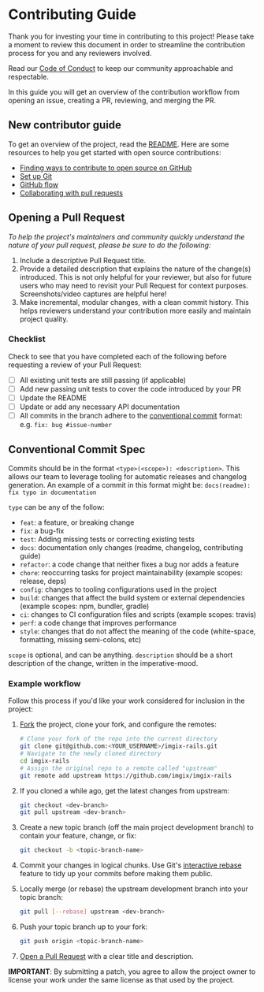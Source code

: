 # Contributing Guide

Thank you for investing your time in contributing to this project! Please take a moment to review this document in order to streamline the contribution process for you and any reviewers involved.

Read our [Code of Conduct](./CODE_OF_CONDUCT.md) to keep our community approachable and respectable.

In this guide you will get an overview of the contribution workflow from opening an issue, creating a PR, reviewing, and merging the PR.

## New contributor guide

To get an overview of the project, read the [README](README.md). Here are some resources to help you get started with open source contributions:

- [Finding ways to contribute to open source on GitHub](https://docs.github.com/en/get-started/exploring-projects-on-github/finding-ways-to-contribute-to-open-source-on-github)
- [Set up Git](https://docs.github.com/en/get-started/quickstart/set-up-git)
- [GitHub flow](https://docs.github.com/en/get-started/quickstart/github-flow)
- [Collaborating with pull requests](https://docs.github.com/en/github/collaborating-with-pull-requests)

## Opening a Pull Request

_To help the project's maintainers and community quickly understand the nature of your pull request, please be sure to do the following:_

1. Include a descriptive Pull Request title.
2. Provide a detailed description that explains the nature of the change(s) introduced. This is not only helpful for your reviewer, but also for future users who may need to revisit your Pull Request for context purposes. Screenshots/video captures are helpful here!
3. Make incremental, modular changes, with a clean commit history. This helps reviewers understand your contribution more easily and maintain project quality.

### Checklist

Check to see that you have completed each of the following before requesting a review of your Pull Request:

- [ ] All existing unit tests are still passing (if applicable)
- [ ] Add new passing unit tests to cover the code introduced by your PR
- [ ] Update the README
- [ ] Update or add any necessary API documentation
- [ ] All commits in the branch adhere to the [conventional commit](#conventional-commit-spec) format: e.g. `fix: bug #issue-number`

## Conventional Commit Spec

Commits should be in the format `<type>(<scope>): <description>`. This allows our team to leverage tooling for automatic releases and changelog generation. An example of a commit in this format might be: `docs(readme): fix typo in documentation`

`type` can be any of the follow:

- `feat`: a feature, or breaking change
- `fix`: a bug-fix
- `test`: Adding missing tests or correcting existing tests
- `docs`: documentation only changes (readme, changelog, contributing guide)
- `refactor`: a code change that neither fixes a bug nor adds a feature
- `chore`: reoccurring tasks for project maintainability (example scopes: release, deps)
- `config`: changes to tooling configurations used in the project
- `build`: changes that affect the build system or external dependencies (example scopes: npm, bundler, gradle)
- `ci`: changes to CI configuration files and scripts (example scopes: travis)
- `perf`: a code change that improves performance
- `style`: changes that do not affect the meaning of the code (white-space, formatting, missing semi-colons, etc)

`scope` is optional, and can be anything.
`description` should be a short description of the change, written in the imperative-mood.

### Example workflow

Follow this process if you'd like your work considered for inclusion in the
project:

1. [Fork](http://help.github.com/fork-a-repo/) the project, clone your fork,
   and configure the remotes:

   ```bash
   # Clone your fork of the repo into the current directory
   git clone git@github.com:<YOUR_USERNAME>/imgix-rails.git
   # Navigate to the newly cloned directory
   cd imgix-rails
   # Assign the original repo to a remote called "upstream"
   git remote add upstream https://github.com/imgix/imgix-rails
   ```

2. If you cloned a while ago, get the latest changes from upstream:

   ```bash
   git checkout <dev-branch>
   git pull upstream <dev-branch>
   ```

3. Create a new topic branch (off the main project development branch) to
   contain your feature, change, or fix:

   ```bash
   git checkout -b <topic-branch-name>
   ```

4. Commit your changes in logical chunks. Use Git's
   [interactive rebase](https://help.github.com/articles/interactive-rebase)
   feature to tidy up your commits before making them public.

5. Locally merge (or rebase) the upstream development branch into your topic branch:

   ```bash
   git pull [--rebase] upstream <dev-branch>
   ```

6. Push your topic branch up to your fork:

   ```bash
   git push origin <topic-branch-name>
   ```

7. [Open a Pull Request](https://help.github.com/articles/using-pull-requests/)
   with a clear title and description.

**IMPORTANT**: By submitting a patch, you agree to allow the project owner to
license your work under the same license as that used by the project.
